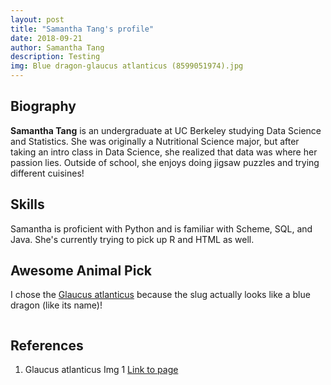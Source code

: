 ```yaml
---
layout: post
title: "Samantha Tang's profile"
date: 2018-09-21
author: Samantha Tang
description: Testing
img: Blue dragon-glaucus atlanticus (8599051974).jpg
---
```


## Biography 

**Samantha Tang** is an undergraduate at UC Berkeley studying Data Science and Statistics. 
She was originally a Nutritional Science major, but after taking an intro class in Data Science, she realized that data was where her passion lies. Outside of school, she enjoys doing jigsaw puzzles and trying different cuisines!

## Skills

Samantha is proficient with Python and is familiar with Scheme, SQL, and Java. She's currently trying to pick up R and HTML as well. 

## Awesome Animal Pick

I chose the [Glaucus atlanticus](https://en.wikipedia.org/wiki/Glaucus_atlanticus) because the slug actually looks like a blue dragon (like its name)! 

<center><p><img src="https://en.wikipedia.org/wiki/Glaucus_atlanticus#/media/File:Blue_dragon-glaucus_atlanticus_(8599051974).jpg" alt=""></p></center>

 
## References

1. Glaucus atlanticus Img 1 [Link to page](https://en.wikipedia.org/wiki/Glaucus_atlanticus#/media/File:Blue_dragon-glaucus_atlanticus_(8599051974).jpg)

